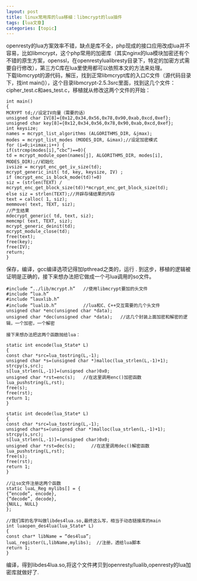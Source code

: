 ```yaml
---
layout: post
title: linux常用库的lua移植：libmcrypt的lua插件 
tags: [lua文章]
categories: [topic]
---
```

openresty的lua方案效率不错，缺点是库不全，php现成的接口应用改成lua并不容易，比如libmcrypt，这个php常用的加密库（其实nginx的lua模块加密还有个不错的原生方案，openssl，在openrestylualibresty目录下，特定的加密方式需要自行修改），第三方C库在lua里使用都可以依照本文的方法来处理。  
下载libmcrypt的源代码，解压，找到正常libmcrypt库的入口C文件（源代码目录下，找int
main()），这个目录libmcrypt-2.5.3src里面，找到这几个文件：cipher_test.c和aes_test.c，移植就从修改这两个文件的开始：  

    
    
    int main()  
    {  
    MCRYPT td;//设定IV向量（需要的话）  
    unsigned char IV[8]={0x12,0x34,0x56,0x78,0x90,0xab,0xcd,0xef};  
    unsigned char key[8]={0x12,0x34,0x56,0x78,0x90,0xab,0xcd,0xef};  
    int keysize;  
    names = mcrypt_list_algorithms (ALGORITHMS_DIR, &jmax);  
    modes = mcrypt_list_modes (MODES_DIR, &imax);//设定加密模式  
    for (i=0;i<imax;i++) {  
    if(strcmp(modes[i],”cbc”)==0){  
    td = mcrypt_module_open(names[j], ALGORITHMS_DIR, modes[i], MODES_DIR);//初始化  
    ivsize = mcrypt_enc_get_iv_size(td);  
    mcrypt_generic_init( td, key, keysize, IV) ;  
    if (mcrypt_enc_is_block_mode(td)!=0)  
    siz = (strlen(TEXT) / mcrypt_enc_get_block_size(td))*mcrypt_enc_get_block_size(td);  
    else siz = strlen(TEXT);//开辟存储结果的内存  
    text = calloc( 1, siz);  
    memmove( text, TEXT, siz);  
    //产生结果  
    mdecrypt_generic( td, text, siz);  
    memcmp( text, TEXT, siz);  
    mcrypt_generic_deinit(td);  
    mcrypt_module_close(td);  
    free(text);  
    free(key);  
    free(IV);  
    return;  
    }    
    

保存，编译，gcc编译选项记得加lpthread之类的，运行 . 到这步，移植的逻辑被证明是正确的，接下来想办法把它做成一个弓lua调用的so文件。

    
    
    #include “../lib/mcrypt.h”   //使用libmcrypt要加的头文件
    #include “lua.h”
    #include “lauxlib.h”
    #include “lualib.h”          //lua和C、C++交互需要的几个头文件
    unsigned char *enc(unsigned char *data);
    unsigned char *dec(unsigned char *data);   //这几个封装上面加密和解密的逻辑，一个加密，一个解密
    
    接下来想办法把这两个函数抛给lua：
    
    static int encode(lua_State* L)
    {
    const char *src=lua_tostring(L,-1);
    unsigned char *s=(unsigned char *)malloc(lua_strlen(L,-1)+1);
    strcpy(s,src);
    s[lua_strlen(L,-1)]=(unsigned char)0x0;
    unsigned char *rst=enc(s);   //在这里调用enc()加密函数
    lua_pushstring(L,rst);
    free(s);
    free(rst);
    return 1;
    }
    
    static int decode(lua_State* L)
    {
    const char *src=lua_tostring(L,-1);
    unsigned char*s=(unsigned char *)malloc(lua_strlen(L,-1)+1);
    strcpy(s,src);
    s[lua_strlen(L,-1)]=(unsigned char)0x0;
    unsigned char *rst=dec(s);      //在这里调用dec()解密函数
    lua_pushstring(L,rst);
    free(s);
    free(rst);
    return 1;
    }
    
    //让so文件注册这两个函数
    static luaL_Reg mylibs[] = {
    {“encode”, encode},
    {“decode”, decode},
    {NULL, NULL}
    };
    
    //我们库的名字叫做libdes4lua.so,最终这么写，相当于动态链接库的main
    int luaopen_des4lua(lua_State* L)
    {
    const char* libName = “des4lua”;
    luaL_register(L,libName,mylibs);  //注册，透给lua脚本
    return 1;
    }
    

编译，得到libdes4lua.so,将这个文件拷贝到openresty/lualib,openresty的lua加密库就做好了.